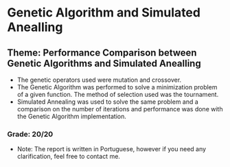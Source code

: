 # Genetic Algorithm and Simulated Anealling

## Theme: Performance Comparison between Genetic Algorithms and Simulated Anealling

- The genetic operators used were mutation and crossover.
- The Genetic Algorithm was performed to solve a minimization problem of a given function. The method of selection used was the tournament.
- Simulated Annealing was used to solve the same problem and a comparison on the number of iterations and performance was done with the Genetic Algorithm implementation. 

### Grade: 20/20

- Note: The report is written in Portuguese, however if you need any clarification, feel free to contact me.
